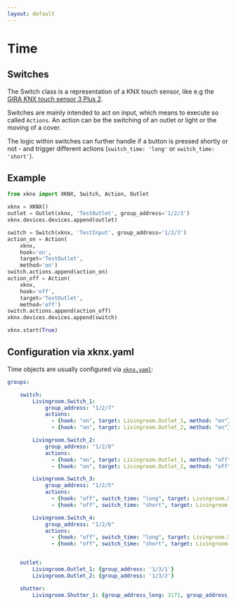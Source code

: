 ```yaml
---
layout: default
---
```


# [](#header-1)Time

## [](#header-2)Switches

The Switch class is a representation of a KNX touch sensor, like e.g the [GIRA KNX touch sensor 3 Plus 2](https://katalog.gira.de/en/datenblatt.html?id=638294).

Switches are mainly intended to act on input, which means to execute so called `Actions`. An action can be the switching of an outlet or light or the moving of a cover.

The logic within switches can further handle if a button is pressed shortly or not - and trigger different actions (`switch_time: 'long'`  or `switch_time: 'short'`).

## [](#header-2)Example

```python
from xknx import XKNX, Switch, Action, Outlet

xknx = XKNX()
outlet = Outlet(xknx, 'TestOutlet', group_address='1/2/3')
xknx.devices.devices.append(outlet)

switch = Switch(xknx, 'TestInput', group_address='1/2/3')
action_on = Action(
    xknx,
    hook='on',
    target='TestOutlet',
    method='on')
switch.actions.append(action_on)
action_off = Action(
    xknx,
    hook='off',
    target='TestOutlet',
    method='off')
switch.actions.append(action_off)
xknx.devices.devices.append(switch)

xknx.start(True)
``` 

## [](#header-2)Configuration via **xknx.yaml**

Time objects are usually configured via [`xknx.yaml`](/configuration):

```yaml
groups:

    switch:
        Livingroom.Switch_1:
            group_address: "1/2/7"
            actions:
              - {hook: "on", target: Livingroom.Outlet_1, method: "on"}
              - {hook: "on", target: Livingroom.Outlet_2, method: "on"}

        Livingroom.Switch_2:
            group_address: "1/2/8"
            actions:
              - {hook: "on", target: Livingroom.Outlet_1, method: "off"}
              - {hook: "on", target: Livingroom.Outlet_2, method: "off"}

        Livingroom.Switch_3:
            group_address: "1/2/5"
            actions:
              - {hook: "off", switch_time: "long", target: Livingroom.Shutter_1, method: up}
              - {hook: "off", switch_time: "short", target: Livingroom.Shutter_1, method: short_up}

        Livingroom.Switch_4:
            group_address: "1/2/6"
            actions:
              - {hook: "off", switch_time: "long", target: Livingroom.Shutter_1, method: down}
              - {hook: "off", switch_time: "short", target: Livingroom.Shutter_1, method: short_down}


    outlet:
        Livingroom.Outlet_1: {group_address: '1/3/1'}
        Livingroom.Outlet_2: {group_address: '1/3/2'}

    shutter:
        Livingroom.Shutter_1: {group_address_long: 3171, group_address_short: 3172, group_address_position_feedback: 3173, group_address_position: 3174, travelling_time_down: 51, travelling_time_up: 61}



```



